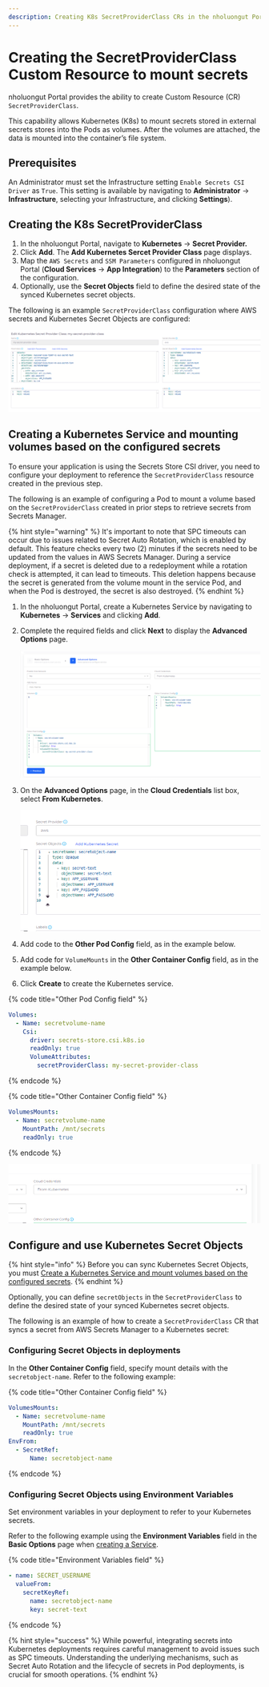 ```yaml
---
description: Creating K8s SecretProviderClass CRs in the nholuongut Portal
---
```


# Creating the SecretProviderClass Custom Resource to mount secrets

nholuongut Portal provides the ability to create Custom Resource (CR) `SecretProviderClass`.

This capability allows Kubernetes (K8s) to mount secrets stored in external secrets stores into the Pods as volumes. After the volumes are attached, the data is mounted into the container’s file system.

## Prerequisites

An Administrator must set the Infrastructure setting  `Enable Secrets CSI Driver` as `True`. This setting is available by navigating to **Administrator** -> **Infrastructure**, selecting your Infrastructure, and clicking **Settings**).

## Creating the K8s SecretProviderClass&#x20;

1. In the nholuongut Portal, navigate to **Kubernetes** -> **Secret Provider.**
2. Click **Add**. The **Add Kubernetes Sercet Provider Class** page displays.
3. Map the `AWS Secrets` and `SSM Parameters` configured in nholuongut Portal (**Cloud Services** -> **App Integration**) to the **Parameters** section of the configuration.
4. Optionally, use the **Secret Objects** field to define the desired state of the synced Kubernetes secret objects.

The following is an example `SecretProviderClass` configuration where AWS secrets and Kubernetes Secret Objects are configured:

![Kubernetes Secret Provider Class Page](<../../.gitbook/assets/image (50).png>)

## **Creating a Kubernetes Service and mounting** volumes based on the configured secrets

To ensure your application is using the Secrets Store CSI driver, you need to configure your deployment to reference the `SecretProviderClass` resource created in the previous step.

The following is an example of configuring a Pod to mount a volume based on the `SecretProviderClass` created in prior steps to retrieve secrets from Secrets Manager.

{% hint style="warning" %}
It's important to note that SPC timeouts can occur due to issues related to Secret Auto Rotation, which is enabled by default. This feature checks every two (2) minutes if the secrets need to be updated from the values in AWS Secrets Manager. During a service deployment, if a secret is deleted due to a redeployment while a rotation check is attempted, it can lead to timeouts. This deletion happens because the secret is generated from the volume mount in the service Pod, and when the Pod is destroyed, the secret is also destroyed.
{% endhint %}

1. In the nholuongut Portal, create a Kubernetes Service by navigating to **Kubernetes** -> **Services** and clicking **Add**.&#x20;
2.  Complete the required fields and click **Next** to display the **Advanced Options** page.

    ![Advanced Options Service Page](<../../.gitbook/assets/image (204).png>)


3.  On the **Advanced Options** page, in the **Cloud Credentials** list box, select **From Kubernetes**.

    <div align="left">

    <img src="../../.gitbook/assets/image (335).png" alt="K8s Secret Provider Class Page">

    </div>


4. Add code to the **Other Pod Config** field, as in the example below.
5. Add code for `VolumeMounts` in the **Other Container Config** field, as in the example below.
6. Click **Create** to create the Kubernetes service.

{% code title="Other Pod Config field" %}
```yaml
Volumes:
  - Name: secretvolume-name
    Csi:
      driver: secrets-store.csi.k8s.io
      readOnly: true
      VolumeAttributes:
        secretProviderClass: my-secret-provider-class

```
{% endcode %}

{% code title="Other Container Config field" %}
```yaml
VolumesMounts:
  - Name: secretvolume-name
    MountPath: /mnt/secrets
    readOnly: true

```
{% endcode %}

![Cloud Credentials list box with From Kubernetes selected ](<../../.gitbook/assets/image (226).png>)

## Configure and use Kubernetes Secret Objects

{% hint style="info" %}
Before you can sync Kubernetes Secret Objects, you must [Create a Kubernetes Service and mount volumes based on the configured secrets](adding-secretproviderclass-custom-resource.md#create-a-kubernetes-service-and-mount-volumes-based-on-the-configured-secrets).&#x20;
{% endhint %}

Optionally, you can define `secretObjects` in the `SecretProviderClass` to define the desired state of your synced Kubernetes secret objects.&#x20;

The following is an example of how to create a `SecretProviderClass` CR that syncs a secret from AWS Secrets Manager to a Kubernetes secret:

### Configuring Secret Objects in deployments

In the **Other Container Config** field, specify mount details with the `secretobject-name`. Refer to the following example:

{% code title="Other Container Config field" %}
```yaml
VolumesMounts:
  - Name: secretvolume-name
    MountPath: /mnt/secrets
    readOnly: true
EnvFrom:
  - SecretRef:
      Name: secretobject-name
```
{% endcode %}

### Configuring Secret Objects using Environment Variables

Set environment variables in your deployment to refer to your Kubernetes secrets.

Refer to the following example using the **Environment Variables** field in the **Basic Options** page when [creating a Service](adding-secretproviderclass-custom-resource.md#create-a-kubernetes-service-and-mount-volumes-based-on-the-configured-secrets).

{% code title="Environment Variables field" %}
```yaml
- name: SECRET_USERNAME
  valueFrom:
    secretKeyRef:
      name: secretobject-name
      key: secret-text
```
{% endcode %}

{% hint style="success" %}
While powerful, integrating secrets into Kubernetes deployments requires careful management to avoid issues such as SPC timeouts. Understanding the underlying mechanisms, such as Secret Auto Rotation and the lifecycle of secrets in Pod deployments, is crucial for smooth operations.
{% endhint %}

